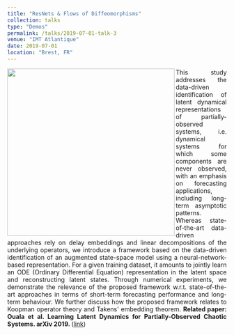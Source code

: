 ```yaml
---
title: "ResNets & Flows of Diffeomorphisms"
collection: talks
type: "Demos"
permalink: /talks/2019-07-01-talk-3
venue: "IMT Atlantique"
date: 2019-07-01
location: "Brest, FR"
---
```


<div style="text-align: justify"> 
<img src="https://www.imt-atlantique.fr/sites/default/files/rfablet/nbedyn_2_SOuala2019.jpg" width="384" align ="left">
This study addresses the data-driven identification of latent dynamical representations of partially-observed systems, i.e. dynamical systems for which some components are never observed, with an emphasis on forecasting applications, including long-term asymptotic patterns. Whereas state-of-the-art data-driven approaches rely on delay embeddings and linear decompositions of the underlying operators, we introduce a framework based on the data-driven identification of an augmented state-space model using a neural-network-based representation. For a given training dataset, it amounts to jointly learn an ODE (Ordinary Differential Equation) representation in the latent space and reconstructing latent states. Through numerical experiments, we demonstrate the relevance of the proposed framework w.r.t. state-of-the-art approaches in terms of short-term forecasting performance and long-term behaviour. We further discuss how the proposed framework relates to Koopman operator theory and Takens' embedding theorem.
<strong>Related paper: Ouala et al. Learning Latent Dynamics for Partially-Observed Chaotic Systems. arXiv 2019.
</strong> (<a href="https://arxiv.org/abs/1907.02452">link</a>)

</div>
